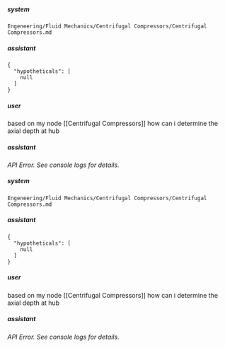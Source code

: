 ##### system
```sc-context
Engeneering/Fluid Mechanics/Centrifugal Compressors/Centrifugal Compressors.md
```


##### assistant
```look_up_notes
{
  "hypotheticals": [
    null
  ]
}
```

##### user
based on my node [[Centrifugal Compressors]]  how can i determine the axial depth at hub


##### assistant
*API Error. See console logs for details.*


##### system
```sc-context
Engeneering/Fluid Mechanics/Centrifugal Compressors/Centrifugal Compressors.md
```


##### assistant
```look_up_notes
{
  "hypotheticals": [
    null
  ]
}
```

##### user
based on my node [[Centrifugal Compressors]]   how can i determine the axial depth at hub


##### assistant
*API Error. See console logs for details.*